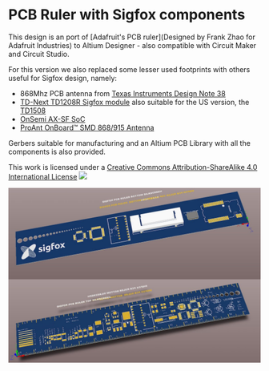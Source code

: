 # PCB Ruler with Sigfox components

This design is an port of [Adafruit's PCB ruler](Designed by Frank Zhao for Adafruit Industries) to Altium Designer - also compatible with Circuit Maker and Circuit Studio.

For this version we also replaced some lesser used footprints with others useful for Sigfox design, namely:

* 868Mhz PCB antenna from [Texas Instruments Design Note 38](http://www.ti.com/lit/an/swra416/swra416.pdf)
* [TD-Next TD1208R Sigfox module](http://rfmodules.td-next.com/modules/td1208r/)
  also suitable for the US version, the [TD1508](http://rfmodules.td-next.com/modules/td1508/) 
* [OnSemi AX-SF SoC](http://www.onsemi.com/PowerSolutions/product.do?id=AX-SFEU%20MODULES) 
* [ProAnt OnBoard™ SMD 868/915 Antenna](http://www.proant.se/en/catalogue/internal-antennas/--onboard-smd-antenna/onboard-smd-868915-antenna-pid55.htm)  
 
Gerbers suitable for manufacturing and an Altium PCB Library with all the components is also provided.

This work is licensed under a [Creative Commons Attribution-ShareAlike 4.0 International License](http://creativecommons.org/licenses/by-sa/4.0/)
![](https://i.creativecommons.org/l/by-sa/4.0/88x31.png) 

![3D render of PCB](SigfoxPCB-BackFront.jpg)
